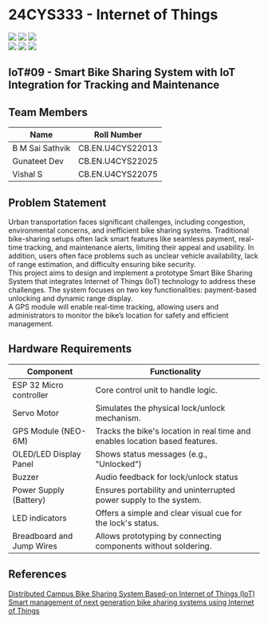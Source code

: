 # 24CYS333 - Internet of Things
![](https://img.shields.io/badge/Batch-22CYS-lightgreen) ![](https://img.shields.io/badge/UG-blue) ![](https://img.shields.io/badge/Subject-IoT-blue)
<br/>
![](https://img.shields.io/badge/Lecture-2-orange) ![](https://img.shields.io/badge/Practical-3-orange) ![](https://img.shields.io/badge/Credits-3-orange) <br/>

## IoT#09  - Smart Bike Sharing System with IoT Integration for Tracking and Maintenance

Team Members
----------------
| Name   | Roll Number | 
|----------------|--------------------|
| B M Sai Sathvik | CB.EN.U4CYS22013| 
|    Gunateet Dev | CB.EN.U4CYS22025| 
|        Vishal S | CB.EN.U4CYS22075|



Problem Statement
-------------------
Urban transportation faces significant challenges, including congestion,
 environmental concerns, and inefficient bike sharing systems. Traditional
 bike-sharing setups often lack smart features like seamless payment, real-time
 tracking, and maintenance alerts, limiting their appeal and usability. In addition,
 users often face problems such as unclear vehicle availability, lack of range
 estimation, and difficulty ensuring bike security.<br>
 This project aims to design and implement a prototype Smart Bike Sharing System
 that integrates Internet of Things (IoT) technology to address these challenges. The
 system focuses on two key functionalities: payment-based unlocking and dynamic
 range display.<br>
 A GPS module will enable real-time tracking, allowing users and administrators to
 monitor the bike’s location for safety and efficient management.

Hardware Requirements
-------------------------

| Component                  | Functionality                                                                                    |
|----------------------------|--------------------------------------------------------------------------------------------------|  
| ESP 32 Micro controller    | Core control unit to handle logic.                                                               |
| Servo Motor                | Simulates the physical lock/unlock mechanism.                                                    |
| GPS Module (NEO-6M)        | Tracks the bike's location in real time and enables location based features.                     |
| OLED/LED Display Panel     | Shows status messages (e.g., "Unlocked")                                                         |
| Buzzer                     | Audio feedback for lock/unlock status                                                            |
| Power Supply (Battery)     | Ensures portability and uninterrupted power supply to the system.                                |
| LED indicators             | Offers a simple and clear visual cue for the lock's status.                                      |
| Breadboard and Jump Wires  |  Allows prototyping by connecting components without soldering.                                  |

References
---------------
[Distributed Campus Bike Sharing System Based-on Internet of Things (IoT)](https://ieeexplore.ieee.org/document/8528778/authors#authors)  
[Smart management of next generation bike sharing systems using Internet of Things](https://ieeexplore.ieee.org/document/7366219)  

